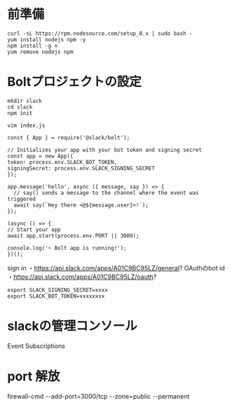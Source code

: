 # 前準備
```
curl -sL https://rpm.nodesource.com/setup_8.x | sudo bash -
yum install nodejs npm -y
npm install -g n
yum remove nodejs npm
```

# Boltプロジェクトの設定
```
mkdir slack
cd slack
npm init
```

```
vim index.js
```
```
const { App } = require('@slack/bolt');

// Initializes your app with your bot token and signing secret
const app = new App({
token: process.env.SLACK_BOT_TOKEN,
signingSecret: process.env.SLACK_SIGNING_SECRET
});

app.message('hello', async ({ message, say }) => {
  // say() sends a message to the channel where the event was triggered
  await say(`Hey there <@${message.user}>!`);
});

(async () => {
// Start your app
await app.start(process.env.PORT || 3000);

console.log('⚡️ Bolt app is running!');
})();
```
sign in
・https://api.slack.com/apps/A01C9BC95LZ/general?
OAuthのbot id
・https://api.slack.com/apps/A01C9BC95LZ/oauth?
```
export SLACK_SIGNING_SECRET=xxxx
export SLACK_BOT_TOKEN=xxxxxxxx
```

# slackの管理コンソール
Event Subscriptions

# port 解放
firewall-cmd --add-port=3000/tcp --zone=public --permanent